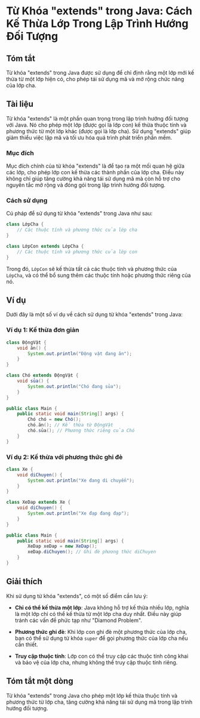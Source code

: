 <!--
Meta Description: # Từ Khóa "extends" trong Java: Cách Kế Thừa Lớp Trong Lập Trình Hướng Đối Tượng ## Tóm tắt Từ khóa "extends" trong Java được sử dụng để chỉ định rằng...
Meta Keywords: lớp, một, extends, thừa, phương
-->

# Từ Khóa "extends" trong Java: Cách Kế Thừa Lớp Trong Lập Trình Hướng Đối Tượng

## Tóm tắt
Từ khóa "extends" trong Java được sử dụng để chỉ định rằng một lớp mới kế thừa từ một lớp hiện có, cho phép tái sử dụng mã và mở rộng chức năng của lớp cha.

## Tài liệu
Từ khóa "extends" là một phần quan trọng trong lập trình hướng đối tượng với Java. Nó cho phép một lớp (được gọi là lớp con) kế thừa thuộc tính và phương thức từ một lớp khác (được gọi là lớp cha). Sử dụng "extends" giúp giảm thiểu việc lặp mã và tối ưu hóa quá trình phát triển phần mềm.

### Mục đích
Mục đích chính của từ khóa "extends" là để tạo ra một mối quan hệ giữa các lớp, cho phép lớp con kế thừa các thành phần của lớp cha. Điều này không chỉ giúp tăng cường khả năng tái sử dụng mã mà còn hỗ trợ cho nguyên tắc mở rộng và đóng gói trong lập trình hướng đối tượng.

### Cách sử dụng
Cú pháp để sử dụng từ khóa "extends" trong Java như sau:

```java
class LớpCha {
    // Các thuộc tính và phương thức của lớp cha
}

class LớpCon extends LớpCha {
    // Các thuộc tính và phương thức của lớp con
}
```

Trong đó, `LớpCon` sẽ kế thừa tất cả các thuộc tính và phương thức của `LớpCha`, và có thể bổ sung thêm các thuộc tính hoặc phương thức riêng của nó.

## Ví dụ
Dưới đây là một số ví dụ về cách sử dụng từ khóa "extends" trong Java:

### Ví dụ 1: Kế thừa đơn giản

```java
class ĐộngVật {
    void ăn() {
        System.out.println("Động vật đang ăn");
    }
}

class Chó extends ĐộngVật {
    void sủa() {
        System.out.println("Chó đang sủa");
    }
}

public class Main {
    public static void main(String[] args) {
        Chó chó = new Chó();
        chó.ăn(); // Kế thừa từ ĐộngVật
        chó.sủa(); // Phương thức riêng của Chó
    }
}
```

### Ví dụ 2: Kế thừa với phương thức ghi đè

```java
class Xe {
    void diChuyen() {
        System.out.println("Xe đang di chuyển");
    }
}

class XeDap extends Xe {
    void diChuyen() {
        System.out.println("Xe đạp đang đạp");
    }
}

public class Main {
    public static void main(String[] args) {
        XeDap xeDap = new XeDap();
        xeDap.diChuyen(); // Ghi đè phương thức diChuyen
    }
}
```

## Giải thích
Khi sử dụng từ khóa "extends", có một số điểm cần lưu ý:

- **Chỉ có thể kế thừa một lớp**: Java không hỗ trợ kế thừa nhiều lớp, nghĩa là một lớp chỉ có thể kế thừa từ một lớp cha duy nhất. Điều này giúp tránh các vấn đề phức tạp như "Diamond Problem".
  
- **Phương thức ghi đè**: Khi lớp con ghi đè một phương thức của lớp cha, bạn có thể sử dụng từ khóa `super` để gọi phương thức của lớp cha nếu cần thiết.

- **Truy cập thuộc tính**: Lớp con có thể truy cập các thuộc tính công khai và bảo vệ của lớp cha, nhưng không thể truy cập thuộc tính riêng.

## Tóm tắt một dòng
Từ khóa "extends" trong Java cho phép một lớp kế thừa thuộc tính và phương thức từ lớp cha, tăng cường khả năng tái sử dụng mã trong lập trình hướng đối tượng.